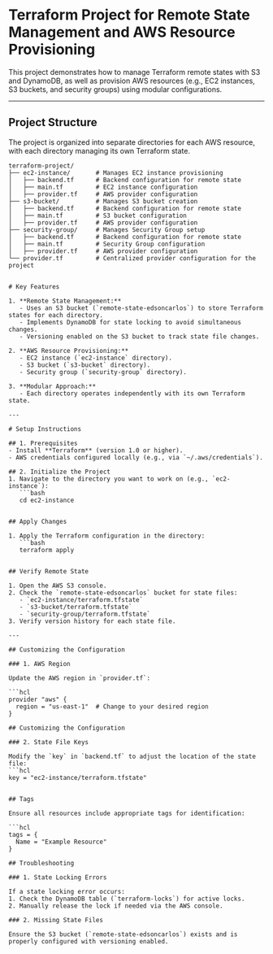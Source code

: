 # Terraform Project for Remote State Management and AWS Resource Provisioning

This project demonstrates how to manage Terraform remote states with S3 and DynamoDB, as well as provision AWS resources (e.g., EC2 instances, S3 buckets, and security groups) using modular configurations.

---

## Project Structure

The project is organized into separate directories for each AWS resource, with each directory managing its own Terraform state.

```plaintext
terraform-project/
├── ec2-instance/       # Manages EC2 instance provisioning
│   ├── backend.tf      # Backend configuration for remote state
│   ├── main.tf         # EC2 instance configuration
│   ├── provider.tf     # AWS provider configuration
├── s3-bucket/          # Manages S3 bucket creation
│   ├── backend.tf      # Backend configuration for remote state
│   ├── main.tf         # S3 bucket configuration
│   ├── provider.tf     # AWS provider configuration
├── security-group/     # Manages Security Group setup
│   ├── backend.tf      # Backend configuration for remote state
│   ├── main.tf         # Security Group configuration
│   ├── provider.tf     # AWS provider configuration
└── provider.tf         # Centralized provider configuration for the project


# Key Features

1. **Remote State Management:**
   - Uses an S3 bucket (`remote-state-edsoncarlos`) to store Terraform states for each directory.
   - Implements DynamoDB for state locking to avoid simultaneous changes.
   - Versioning enabled on the S3 bucket to track state file changes.

2. **AWS Resource Provisioning:**
   - EC2 instance (`ec2-instance` directory).
   - S3 bucket (`s3-bucket` directory).
   - Security group (`security-group` directory).

3. **Modular Approach:**
   - Each directory operates independently with its own Terraform state.

---

# Setup Instructions

## 1. Prerequisites
- Install **Terraform** (version 1.0 or higher).
- AWS credentials configured locally (e.g., via `~/.aws/credentials`).

## 2. Initialize the Project
1. Navigate to the directory you want to work on (e.g., `ec2-instance`):
   ```bash
   cd ec2-instance


## Apply Changes

1. Apply the Terraform configuration in the directory:
   ```bash
   terraform apply


## Verify Remote State

1. Open the AWS S3 console.
2. Check the `remote-state-edsoncarlos` bucket for state files:
   - `ec2-instance/terraform.tfstate`
   - `s3-bucket/terraform.tfstate`
   - `security-group/terraform.tfstate`
3. Verify version history for each state file.

---

## Customizing the Configuration

### 1. AWS Region

Update the AWS region in `provider.tf`:

```hcl
provider "aws" {
  region = "us-east-1"  # Change to your desired region
}

## Customizing the Configuration

### 2. State File Keys

Modify the `key` in `backend.tf` to adjust the location of the state file:
```hcl
key = "ec2-instance/terraform.tfstate"


## Tags

Ensure all resources include appropriate tags for identification:

```hcl
tags = {
  Name = "Example Resource"
}

## Troubleshooting

### 1. State Locking Errors

If a state locking error occurs:
1. Check the DynamoDB table (`terraform-locks`) for active locks.
2. Manually release the lock if needed via the AWS console.

### 2. Missing State Files

Ensure the S3 bucket (`remote-state-edsoncarlos`) exists and is properly configured with versioning enabled.
